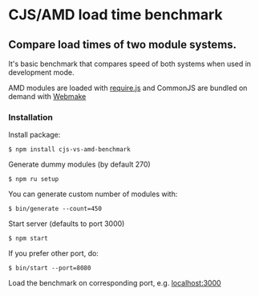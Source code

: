 # CJS/AMD load time benchmark

## Compare load times of two module systems.

It's basic benchmark that compares speed of both systems when used in development mode.

AMD modules are loaded with [require.js](http://requirejs.org/) and CommonJS are bundled on demand with [Webmake](https://github.com/medikoo/modules-webmake#modules-webmake)

### Installation

Install package:

    $ npm install cjs-vs-amd-benchmark

Generate dummy modules (by default 270)

    $ npm ru setup

You can generate custom number of modules with:

    $ bin/generate --count=450

Start server (defaults to port 3000)

    $ npm start

If you prefer other port, do:

    $ bin/start --port=8080

Load the benchmark on corresponding port, e.g. [localhost:3000](http://localhost:3000)
